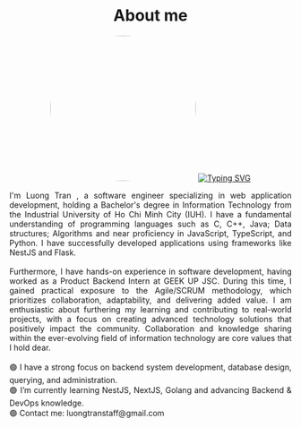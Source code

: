 <div align="center">
    <h1>About me</h1>
    <img style="border-radius: 50%" width="260px"
        src="https://media.licdn.com/dms/image/D5603AQHcVaanl35Xjg/profile-displayphoto-shrink_800_800/0/1694327418181?e=2147483647&v=beta&t=mgTu4qjjrMIONw3EgGArhsPinwkg5T_NM6vWdXIey00" />
    <a href="https://git.io/typing-svg"><img src="https://readme-typing-svg.herokuapp.com?font=Arial&weight=800&pause=1000&color=15DBF7&center=true&vCenter=true&random=false&width=435&lines=Hey%2C+I'm+Luong+Tran+%F0%9F%98%8E;I+am+a+former+student+at+IUH+-+Vietnam+;I+am+pursuing+a+career+in+Software+Engineering;%F0%9F%92%ABLearn.+%F0%9F%92%BBWork.+%F0%9F%8C%B1Grow.;%F0%9F%A4%8DOpen+Source" alt="Typing SVG" /></a>
    <div>
        <p align="justify">
            I'm Luong Tran , a software engineer specializing in web application development, holding a Bachelor's
            degree in Information Technology from the Industrial University of Ho Chi Minh City (IUH). I have a
            fundamental understanding of programming languages such as C, C++, Java; Data structures; Algorithms and
            near proficiency in JavaScript, TypeScript, and Python. I have successfully developed applications using
            frameworks like NestJS and Flask.
            </br>
            </br>
            Furthermore, I have hands-on experience in software development, having worked as a Product Backend Intern
            at GEEK UP JSC. During this time, I gained practical exposure to the Agile/SCRUM methodology, which
            prioritizes collaboration, adaptability, and delivering added value. I am enthusiastic about furthering my
            learning and contributing to real-world projects, with a focus on creating advanced technology solutions
            that positively impact the community. Collaboration and knowledge sharing within the ever-evolving field of
            information technology are core values that I hold dear.
            </br>
            </br>
            🟢 I have a strong focus on backend system development, database design, querying, and administration.
            </br>
            🟢 I’m currently learning NestJS, NextJS, Golang and advancing Backend & DevOps knowledge.
            </br>
            🟢 Contact me: luongtranstaff@gmail.com
        </p>
    </div>

</div>